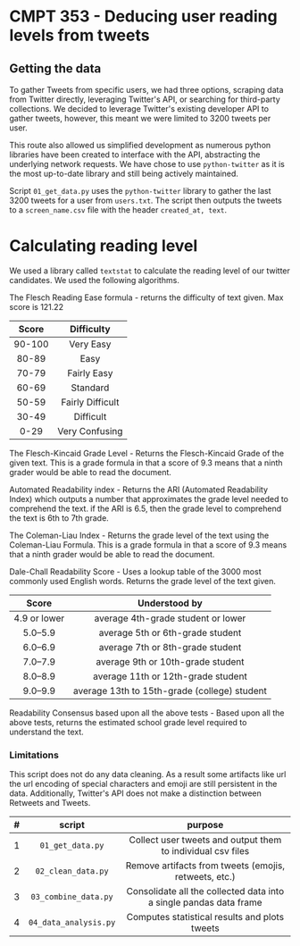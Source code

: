 # CMPT 353 - Deducing user reading levels from tweets
## Getting the data
To gather Tweets from specific users, we had three options, scraping data from Twitter directly, leveraging Twitter's API, or searching for third-party collections.
We decided to leverage Twitter's existing developer API to gather tweets, however, this meant we were limited to 3200 tweets per user.

This route also allowed us simplified development as numerous python libraries have been created to interface with the API, abstracting the underlying network requests.
We have chose to use `python-twitter` as it is the most up-to-date library and still being actively maintained.

Script `01_get_data.py` uses the `python-twitter` library to gather the last 3200 tweets for a user from `users.txt`. 
The script then outputs the tweets to a `screen_name.csv` file with the header `created_at, text`.

# Calculating reading level
We used a library called `textstat` to calculate the reading level of our twitter candidates. We used the following algorithms.

The Flesch Reading Ease formula - returns the difficulty of text given. Max score is 121.22

| Score | Difficulty |
| :---: | :---: |
| 90-100 | Very Easy
| 80-89 | Easy
| 70-79	| Fairly Easy
| 60-69	| Standard
| 50-59	| Fairly Difficult
| 30-49	| Difficult
| 0-29 | Very Confusing

The Flesch-Kincaid Grade Level - Returns the Flesch-Kincaid Grade of the given text. This is a grade formula in that a score of 9.3 means that a ninth grader would be able to read the document.

Automated Readability index - Returns the ARI (Automated Readability Index) which outputs a number that approximates the grade level needed to comprehend the text.
if the ARI is 6.5, then the grade level to comprehend the text is 6th to 7th grade.

The Coleman-Liau Index - Returns the grade level of the text using the Coleman-Liau Formula. This is a grade formula in that a score of 9.3 means that a ninth grader would be able to read the document.

Dale-Chall Readability Score - Uses a lookup table of the 3000 most commonly used English words. Returns the grade level of the text given.

|Score | Understood by |
| :---: | :---: |
| 4.9 or lower | average 4th-grade student or lower
| 5.0–5.9 | average 5th or 6th-grade student
| 6.0–6.9 | average 7th or 8th-grade student
| 7.0–7.9 | average 9th or 10th-grade student
| 8.0–8.9 | average 11th or 12th-grade student
| 9.0–9.9 | average 13th to 15th-grade (college) student

Readability Consensus based upon all the above tests - Based upon all the above tests, returns the estimated school grade level required to understand the text.


### Limitations
This script does not do any data cleaning. As a result some artifacts like url the url encoding of special characters and emoji are still persistent in the data. 
Additionally, Twitter's API does not make a distinction between Retweets and Tweets.


| # | script | purpose |
| :---: | :---: | :---: |
| 1 | `01_get_data.py` | Collect user tweets and output them to individual csv files
| 2 | `02_clean_data.py` | Remove artifacts from tweets (emojis, retweets, etc.)
| 3 | `03_combine_data.py` | Consolidate all the collected data into a single pandas data frame
| 4 | `04_data_analysis.py` | Computes statistical results and plots tweets